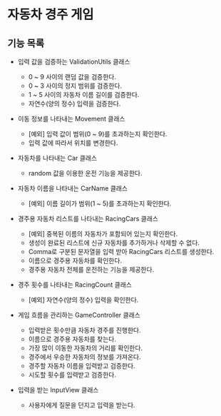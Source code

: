 # 자동차 경주 게임

## 기능 목록
- 입력 값을 검증하는 ValidationUtils 클래스
  - 0 ~ 9 사이의 랜덤 값을 검증한다.
  - 0 ~ 3 사이의 정지 범위를 검증한다.
  - 1 ~ 5 사이의 자동차 이름 길이를 검증한다.
  - 자연수(양의 정수) 입력을 검증한다.
  
- 이동 정보를 나타내는 Movement 클래스
  - [예외] 입력 값이 범위(0 ~ 9)를 초과하는지 확인한다.
  - 입력 값에 따라서 위치를 변경한다.
  
- 자동차를 나타내는 Car 클래스
  - random 값을 이용한 운전 기능을 제공한다.
  
- 자동차 이름을 나타내는 CarName 클래스
  - [예외] 이름 길이가 범위(1 ~ 5)를 초과하는지 확인한다.
  
- 경주용 자동차 리스트를 나타내는 RacingCars 클래스
  - [예외] 중복된 이름의 자동차가 포함되어 있는지 확인한다.
  - 생성이 완료된 리스트에 신규 자동차를 추가하거나 삭제할 수 없다.
  - Comma로 구분된 문자열을 입력 받아 RacingCars 리스트를 생성한다.
  - 이름으로 경주용 자동차를 확인한다.
  - 경주용 자동차 전체를 운전하는 기능을 제공한다.
  
- 경주 횟수를 나타내는 RacingCount 클래스
  - [예외] 자연수(양의 정수) 입력을 확인한다.
  
- 게임 흐름을 관리하는 GameController 클래스 
  - 입력받은 횟수만큼 자동차 경주를 진행한다.
  - 이름으로 경주용 자동차를 찾는다.
  - 가장 많이 이동한 자동차의 거리를 확인한다.
  - 경주에서 우승한 자동차의 정보를 가져온다.
  - 경주할 자동차 이름을 입력받고 검증한다.
  - 시도할 횟수를 입력받고 검증한다.
  
- 입력을 받는 InputView 클래스
  - 사용자에게 질문을 던지고 입력을 받는다. 
  
